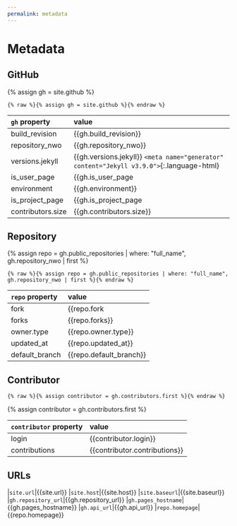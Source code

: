 ```yaml
---
permalink: metadata
---
```

# Metadata

## GitHub
{% assign gh = site.github %}

```liquid
{% raw %}{% assign gh = site.github %}{% endraw %}
```

|`gh` property|value
|:--|:--|
|build_revision|{{gh.build_revision}}
|repository_nwo|{{gh.repository_nwo}}
|versions.jekyll|{{gh.versions.jekyll}} `<meta name="generator" content="Jekyll v3.9.0">`{:.language-html}
|is_user_page|{{gh.is_user_page|inspect}}
|environment|{{gh.environment}}
|is_project_page|{{gh.is_project_page|inspect}}
|contributors.size|{{gh.contributors.size}}

## Repository
{% assign repo = gh.public_repositories | where: "full_name", gh.repository_nwo | first %}

```liquid
{% raw %}{% assign repo = gh.public_repositories | where: "full_name", gh.repository_nwo | first %}{% endraw %}
```

|`repo` property|value
|:--|:--|
|fork|{{repo.fork|inspect}}
|forks|{{repo.forks}}
|owner.type|{{repo.owner.type}}
|updated_at|{{repo.updated_at}}
|default_branch|{{repo.default_branch}}

## Contributor

```liquid
{% raw %}{% assign contributor = gh.contributors.first %}{% endraw %}
```
{% assign contributor = gh.contributors.first %}

|`contributor` property|value
|:--|:--|
|login|{{contributor.login}}
|contributions|{{contributor.contributions}}

## URLs

|`site.url`|{{site.url}}
|`site.host`|{{site.host}}
|`site.baseurl`|{{site.baseurl}}
|`gh.repository_url`|{{gh.repository_url}}
|`gh.pages_hostname`|{{gh.pages_hostname}}
|`gh.api_url`|{{gh.api_url}}
|`repo.homepage`|{{repo.homepage}}